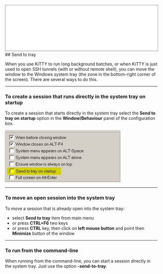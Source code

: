 <div style="text-align: center;"><iframe src="gad.html" frameborder="0" scrolling="no" style="border: 1px solid gray; padding: 0; overflow:hidden; scrolling: no; top:0; left: 0; width: 100%;" onload="this.style.height=(this.contentWindow.document.body.scrollHeight+5)+'px';"></iframe></div>
## Send to tray

When you use KiTTY to run long background batches, or when KiTTY is just used to open SSH tunnels (with or without remote shell), you can move the window to the Windows system tray (the zone in the bottom-right corner of the screen). There are several ways to do this.

----

### To create a session that runs directly in the system tray on startup

To create a session that starts directly in the system tray select the **Send to tray on startup** option in the **Window/Behaviour** panel of the configuration box.

![](../img/config_sendtotray.jpg)

----

### To move an open session into the system tray

To move a session that is already open into the system tray:
 
* select **Send to tray** item from main menu
* or press **CTRL+F6** two keys
* or press **CTRL** key, then click on **left mouse button** and point then **Minimize** button of the window

----
 
### To run from the command-line
 When running from the command-line, you can start a session directly in the system tray. Just use the option **-send-to-tray**.
 
